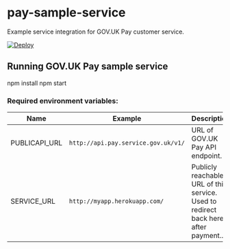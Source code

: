 # pay-sample-service
Example service integration for GOV.UK Pay customer service.

[![Deploy](https://www.herokucdn.com/deploy/button.png)](https://heroku.com/deploy?template=https://github.com/alphagov/pay-sample-service/tree/master)

## Running GOV.UK Pay sample service

npm install
npm start

### Required environment variables:

| Name | Example | Description |
| ---- | ------- | ----------- |
| PUBLICAPI_URL | `http://api.pay.service.gov.uk/v1/` | URL of GOV.UK Pay API endpoint. |
| SERVICE_URL | `http://myapp.herokuapp.com/` | Publicly reachable URL of this service. Used to redirect back here after payment.. |
